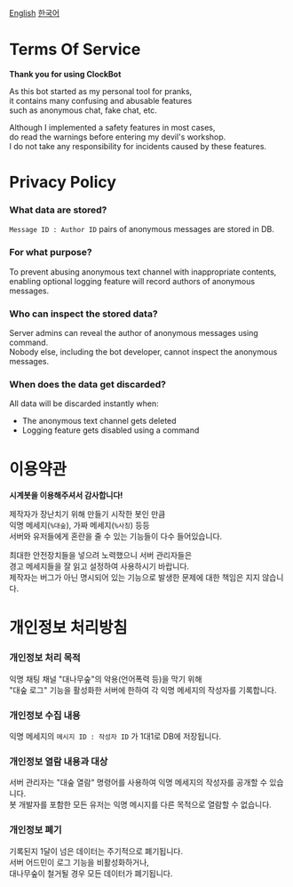 [English](#terms-of-service) [한국어](#이용약관)

# Terms Of Service

**Thank you for using ClockBot**  

As this bot started as my personal tool for pranks,  
it contains many confusing and abusable features  
such as anonymous chat, fake chat, etc.  

Although I implemented a safety features in most cases,  
do read the warnings before entering my devil's workshop.  
I do not take any responsibility for incidents caused by these features.

# Privacy Policy

### What data are stored?

`Message ID : Author ID` pairs of anonymous messages are stored in DB.

### For what purpose?

To prevent abusing anonymous text channel with inappropriate contents,  
enabling optional logging feature will record authors of anonymous messages.

### Who can inspect the stored data?

Server admins can reveal the author of anonymous messages using command.  
Nobody else, including the bot developer, cannot inspect the anonymous messages.

### When does the data get discarded?

All data will be discarded instantly when:
- The anonymous text channel gets deleted
- Logging feature gets disabled using a command


# 이용약관

**시계봇을 이용해주셔서 감사합니다!**  

제작자가 장난치기 위해 만들기 시작한 봇인 만큼  
익명 메세지(`%대숲`), 가짜 메세지(`%사칭`) 등등  
서버와 유저들에게 혼란을 줄 수 있는 기능들이 다수 들어있습니다.  

최대한 안전장치들을 넣으려 노력했으니 서버 관리자들은  
경고 메세지들을 잘 읽고 설정하여 사용하시기 바랍니다.  
제작자는 버그가 아닌 명시되어 있는 기능으로 발생한 문제에 대한 책임은 지지 않습니다.

# 개인정보 처리방침

### 개인정보 처리 목적

익명 채팅 채널 "대나무숲"의 악용(언어폭력 등)을 막기 위해  
"대숲 로그" 기능을 활성화한 서버에 한하여 각 익명 메세지의 작성자를 기록합니다.

### 개인정보 수집 내용

익명 메세지의 `메시지 ID : 작성자 ID` 가 1대1로 DB에 저장됩니다.

### 개인정보 열람 내용과 대상

서버 관리자는 "대숲 열람" 명령어를 사용하여 익명 메세지의 작성자를 공개할 수 있습니다.  
봇 개발자를 포함한 모든 유저는 익명 메시지를 다른 목적으로 열람할 수 없습니다.

### 개인정보 폐기

기록된지 1달이 넘은 데이터는 주기적으로 폐기됩니다.  
서버 어드민이 로그 기능을 비활성화하거나,  
대나무숲이 철거될 경우 모든 데이터가 폐기됩니다.
